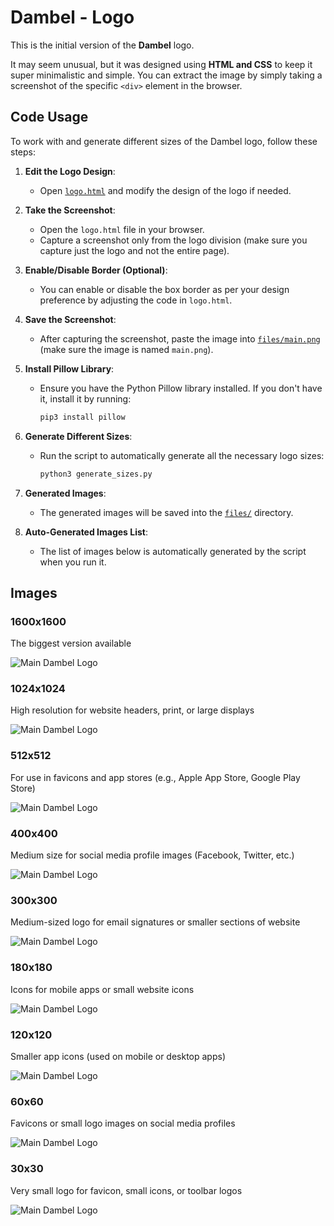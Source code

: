 # Dambel - Logo
This is the initial version of the **Dambel** logo.

It may seem unusual, but it was designed using **HTML and CSS** to keep it super minimalistic and simple. You can extract the image by simply taking a screenshot of the specific `<div>` element in the browser.

## Code Usage

To work with and generate different sizes of the Dambel logo, follow these steps:

1. **Edit the Logo Design**:
   - Open [`logo.html`](logo.html) and modify the design of the logo if needed.

2. **Take the Screenshot**:
   - Open the `logo.html` file in your browser.
   - Capture a screenshot only from the logo division (make sure you capture just the logo and not the entire page).
   
3. **Enable/Disable Border (Optional)**:
   - You can enable or disable the box border as per your design preference by adjusting the code in `logo.html`.

4. **Save the Screenshot**:
   - After capturing the screenshot, paste the image into [`files/main.png`](files/main.png) (make sure the image is named `main.png`).

5. **Install Pillow Library**:
   - Ensure you have the Python Pillow library installed. If you don't have it, install it by running:
     ```bash
     pip3 install pillow
     ```

6. **Generate Different Sizes**:
   - Run the script to automatically generate all the necessary logo sizes:
     ```bash
     python3 generate_sizes.py
     ```

7. **Generated Images**:
   - The generated images will be saved into the [`files/`](files/) directory.

8. **Auto-Generated Images List**:
   - The list of images below is automatically generated by the script when you run it.

## Images

### 1600x1600
The biggest version available

![Main Dambel Logo](files/1600x1600.png)

### 1024x1024
High resolution for website headers, print, or large displays

![Main Dambel Logo](files/1024x1024.png)

### 512x512
For use in favicons and app stores (e.g., Apple App Store, Google Play Store)

![Main Dambel Logo](files/512x512.png)

### 400x400
Medium size for social media profile images (Facebook, Twitter, etc.)

![Main Dambel Logo](files/400x400.png)

### 300x300
Medium-sized logo for email signatures or smaller sections of website

![Main Dambel Logo](files/300x300.png)

### 180x180
Icons for mobile apps or small website icons

![Main Dambel Logo](files/180x180.png)

### 120x120
Smaller app icons (used on mobile or desktop apps)

![Main Dambel Logo](files/120x120.png)

### 60x60
Favicons or small logo images on social media profiles

![Main Dambel Logo](files/60x60.png)

### 30x30
Very small logo for favicon, small icons, or toolbar logos

![Main Dambel Logo](files/30x30.png)

